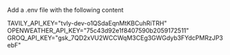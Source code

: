 Add a .env file
with the following content

TAVILY_API_KEY="tvly-dev-o1QSdaEqnMtKBCuhRiTRH"
OPENWEATHER_API_KEY="75c43d92e1f8407590b2059172511"
GROQ_API_KEY="gsk_7QD2xVU2WCCWqM3CEg3GWGdyb3FYdcPMRzJP3ebF"
